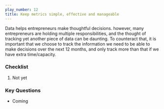 ```yaml
---
play_number: 12
title: Keep metrics simple, effective and manageable
---
```


Data helps entrepreneurs make thoughtful decisions. however, many entrepreneurs are holding multiple responsibilities, and the thought of tracking yet another piece of data can be daunting. To counteract that, it is important that we  choose to track the information we need to be able to make decisions over the next 12 months, and only track more than that if we have extra time/capacity.

### Checklist
1. Not yet

### Key Questions
- Coming